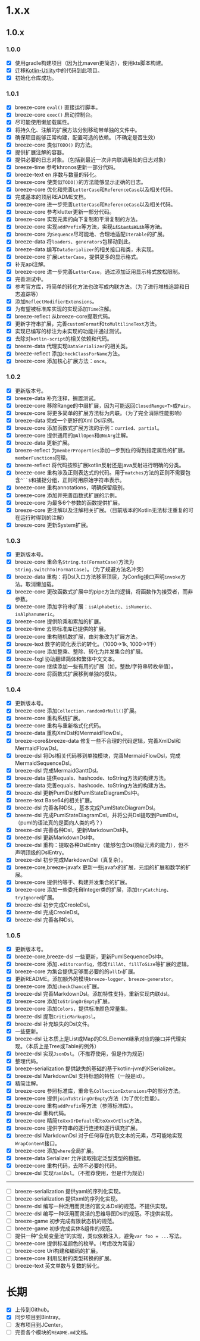 # 1.x.x

## 1.0.x

### 1.0.0

* [X] 使用gradle构建项目（因为比maven更简洁），使用kts脚本构建。
* [X] 迁移[Kotlin-Utility](https://github.com/DragonKnightOfBreeze/Kotlin-Utility)中的代码到此项目。
* [X] 初始化仓库成功。
 
### 1.0.1

* [X] breeze-core `eval()` 直接运行脚本。
* [X] breeze-core `exec()` 启动控制台。
* [X] 尽可能使用懒加载属性。
* [X] 将持久化、注解的扩展方法分别移动带单独的文件中。
* [X] 确保项目能够正常构建，配置可选的依赖。（不确定是否生效）
* [X] breeze-core 类似`TODO()` 的方法。
* [X] 提供扩展注解的容器。
* [X] 提供必要的日志对象。（包括到最近一次非内联调用处的日志对象）
* [X] breeze-time 参考khronos更新一部分代码。
* [X] breeze-text en 序数与数量的转化。
* [X] breeze-core 使类似`TODO()`的方法能够显示正确的日志。
* [X] breeze-core 优化和完善`LetterCase`和`ReferenceCase`以及相关代码。 
* [X] 完成基本的顶层README文档。
* [X] breeze-core 进一步完善`LetterCase`和`ReferenceCase`以及相关代码。
* [X] breeze-core 参考klutter更新一部分代码。
* [X] breeze-core 实现元素的向下复制和平滑复制的方法。
* [X] breeze-core 实现`addPrefix`等方法，~~实现`ifStartsWith`等方法~~。
* [X] breeze-core 为`Sequence`尽可能地、合理地适配`Iterable`的扩展。
* [X] breeze-data 将`loaders`、`generators`包移动到此。
* [X] breeze-data 编写`DataSerializer`的相关接口和类，未实现。
* [X] breeze-core 扩展`LetterCase`，提供更多的显示格式。
* [X] 补充api注解。
* [X] breeze-core 进一步完善`LetterCase`，通过添加泛用显示格式放松限制。
* [X] 完善测试中。
* [X] 参考官方库，将简单的转化方法也改写成内联方法。（为了进行堆栈追踪和日志追踪等）
* [X] 添加`ReflectModifierExtensions`。
* [X] 为有望被标准库实现的实现添加`Time`注解。
* [X] breeze-reflect 从breeze-core提取代码。
* [X] 更新字符串扩展，完善`customFormat`和`toMultilineText`方法。
* [X] 实现已编写的标注为未实现的功能并通过测试。
* [X] 去除对`kotlin-script`的相关依赖和代码。
* [X] breeze-data 代理实现`DataSerializer`的相关类。
* [X] breeze-reflect 添加`checkClassForName`方法。
* [X] breeze-core 添加核心扩展方法：`once`。

### 1.0.2

* [X] 更新版本号。
* [X] breeze-data 补充注释，搁置测试。
* [X] breeze-core 移除Range的中缀扩展，因为可能返回`ClosedRange<T>`或`Pair`。
* [X] breeze-core 将更多简单的扩展方法标为内联。（为了完全消除性能影响）
* [X] breeze-data 完成一个更好的Xml Dsl示例。
* [X] breeze-core 添加函数式扩展方法的示例：`curried`、`partial`。
* [X] breeze-core 提供通用的`@AllOpen`和`@NoArg`注解。
* [X] breeze-data 更新扩展。
* [X] breeze-reflect 为`memberProperties`添加一步到位的得到指定属性的扩展。`memberFunctions`同理。
* [X] breeze-reflect 将代码按照扩展kotlin反射还是java反射进行明确的分类。 
* [X] breeze-core 重构涉及正则表达式的代码。用于`matches`方法的正则不需要包含`^``$`和捕捉分组，正则可用原始字符串表示。
* [X] breeze-core 重构annotations，明确保留级别。
* [X] breeze-core 添加并完善函数式扩展的示例。
* [X] breeze-core 为最多6个参数的函数提供扩展。
* [X] breeze-core 更注解以及注解相关扩展。（目前版本的Kotlin无法标注重复的可在运行时得到的注解）
* [X] breeze-core 更新System扩展。

### 1.0.3

* [X] 更新版本号。
* [X] breeze-core 重命名`String.to(FormatCase)`方法为`String.switchTo(FormatCase)`。（为了规避方法名冲突）
* [X] breeze-data 重构：将Dsl入口方法移至顶层，为Config接口声明`invoke`方法。取消懒加载。
* [X] breeze-core 更改函数式扩展中的pipe方法的逻辑，将函数作为接受者，而非参数。
* [X] breeze-core 添加字符串扩展：`isAlphabetic`、`isNumeric`、`isAlphanumeric`。
* [X] breeze-core 提供阶乘和累加的扩展。
* [X] breeze-time 去除标准库已提供的扩展。
* [X] breeze-core 重构随机数扩展，由对象改为扩展方法。
* [X] breeze-text 数字的简化表示的转化。（1000->1k, 1000->1千）
* [X] breeze-core 添加整乘、整除、转化为并发集合的扩展。
* [X] breeze-fxgl 协助翻译简体和繁体中文文本。
* [X] breeze-core 继续添加一些有用的扩展（如，整数/字符串转枚举值）。
* [X] breeze-core 将函数式扩展移到单独的模块。

### 1.0.4

* [X] 更新版本号。
* [X] breeze-core 添加`Collection.randomOrNull()`扩展。
* [X] breeze-core 重构系统扩展。
* [X] breeze-core 重构与重新格式化代码。
* [X] breeze-data 重构XmlDsl和MermaidFlowDsl。
* [X] breeze-core&breeze-data 修复一些不合理的代码逻辑，完善XmlDsl和MermaidFlowDsl。
* [X] breeze-dsl 将Dsl相关代码移到单独模块，完善MermaidFlowDsl，完成MermaidSequenceDsl。
* [X] breeze-dsl 完成MermaidGanttDsl。
* [X] breeze-data 提供equals、hashcode、toString方法的构建方法。
* [X] breeze-data 完善equals、hashcode、toString方法的构建方法。
* [X] breeze-dsl 更新PumlDsl和PumlStateDiagramDsl中。
* [X] breeze-text Base64的相关扩展。
* [X] breeze-dsl 完善各种DSL，基本完成PumlStateDiagramDsl。 
* [X] breeze-dsl 完成PumlStateDiagramDsl，并将公共Dsl提取到PumlDsl。（puml的语法真的是面向人类的吗？）
* [X] breeze-dsl 完善各种Dsl，更新MarkdownDsl中。
* [X] breeze-dsl 更新MarkdownDsl中。
* [X] breeze-dsl 重构：提取各种DslEntry（能够包含Dsl顶级元素的能力），但不声明顶级的DslEntry。
* [X] breeze-dsl 初步完成MarkdownDsl（真复杂）。
* [X] breeze-core,breeze-javafx 更新一些javafx的扩展，元组的扩展和数学的扩展。
* [X] breeze-core 提供约等于、构建并发集合的扩展。
* [X] breeze-core 添加一些委托自Integer类的扩展，添加`tryCatching`、`tryIgnored`扩展。
* [X] breeze-dsl 初步完成CreoleDsl。
* [X] breeze-dsl 完成CreoleDsl。
* [X] breeze-dsl 完善各种Dsl。

### 1.0.5

* [X] 更新版本号。
* [X] breeze-core,breeze-dsl 一些更新，更新PumlSequenceDsl中。
* [X] breeze-core 添加`.editorconfig`，修改`fillAt`、`fillToSize`等扩展的逻辑。
* [X] breeze-core 为集合提供足够而必要的的`allIn`扩展。
* [X] 更新README。添加额外的模块`breeze-logger`、`breeze-generator`。
* [X] breeze-core 添加`checkChance`扩展。
* [X] breeze-dsl 完善MarkdownDsl。添加特性支持。重新实现内联dsl。
* [X] breeze-core 添加`toStringOrEmpty`扩展。
* [X] breeze-core 添加`Colors`，提供标准颜色常量集。
* [X] breeze-dsl 提取`CriticMarkupDsl`。
* [X] breeze-dsl 补充缺失的Dsl文件。
* [X] 一些更新。
* [X] breeze-dsl 让本质上是List或Map的DSLElement继承对应的接口并代理实现。（本质上是Tree或Table的例外）
* [X] breeze-dsl 实现`JsonDsl`。（不推荐使用，但是作为规范）
* [X] 整理代码。
* [X] breeze-serialization 提供缺失的基础的基于kotlin-jvm的KSerializer。
* [X] breeze-dsl MarkdownDsl 支持标题的特性（一般是id）。 
* [X] 精简注解。
* [X] breeze-core 参照标准库，重命名`CollectionExtensions`中的部分方法。
* [X] breeze-core 提供`joinToStringOrEmpty`方法（为了优化性能）。
* [X] breeze-core 重构`addPrefix`等方法（参照标准库）。
* [X] breeze-dsl 重构代码。
* [X] breeze-core 精简`toXxxOrDefault`和`toXxxOrElse`方法。
* [X] breeze-core 提供字符串的逐行连接和逐行填充扩展。
* [X] breeze-dsl MarkdownDsl 对于任何存在内联文本的元素，尽可能地实现`WrapContent`接口。
* [X] breeze-core 添加`where`全局扩展。
* [X] breeze-data Serializer 允许读取指定泛型类型的数据。
* [X] breeze-core 重构代码，去除不必要的代码。
* [ ] breeze-dsl 实现`YamlDsl`。（不推荐使用，但是作为规范）

***

* [ ] breeze-serialization 提供yaml的序列化实现。
* [ ] breeze-serialization 提供xml的序列化实现。
* [ ] breeze-dsl 编写一种泛用而灵活的富文本Dsl的规范。不提供实现。
* [ ] breeze-dsl 编写一种泛用而灵活的思维导图Dsl的规范。不提供实现。
* [ ] breeze-game 初步完成有限状态机的规范。
* [ ] breeze-game 初步完成实体&组件的规范。
* [ ] 提供一种“全局变量池”的实现，类似依赖注入，避免`var foo = ...`写法。
* [ ] breeze-core 提供标准颜色的枚举。（考虑改为常量）
* [ ] breeze-core Uri构建和编码的扩展。
* [ ] breeze-core 利用反射的类型转换的扩展。
* [ ] breeze-text 英文单数与复数的转化。

# 长期

* [X] 上传到Github。
* [X] 同步项目到Bintray。
* [ ] 发布项目到JCenter。
* [ ] 完善各个模块的`README.md`文档。
